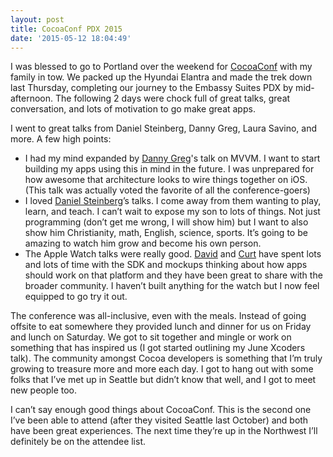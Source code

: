 ```yaml
---
layout: post
title: CocoaConf PDX 2015
date: '2015-05-12 18:04:49'
---
```


I was blessed to go to Portland over the weekend for [CocoaConf](http://cocoaconf.com/portland-2015/home) with my family in tow. We packed up the Hyundai Elantra and made the trek down last Thursday, completing our journey to the Embassy Suites PDX by mid-afternoon. The following 2 days were chock full of great talks, great conversation, and lots of motivation to go make great apps. 

I went to great talks from Daniel Steinberg, Danny Greg, Laura Savino, and more. A few high points:

* I had my mind expanded by [Danny Greg](https://twitter.com/dannygreg)'s talk on MVVM. I want to start building my apps using this in mind in the future. I was unprepared for how awesome that architecture looks to wire things together on iOS. (This talk was actually voted the favorite of all the conference-goers)
* I loved [Daniel Steinberg](https://twitter.com/dimsumthinking)’s talks. I come away from them wanting to play, learn, and teach. I can’t wait to expose my son to lots of things. Not just programming (don’t get me wrong, I will show him) but I want to also show him Christianity, math, English, science, sports. It’s going to be amazing to watch him grow and become his own person.
* The Apple Watch talks were really good. [David](https://twitter.com/davidhoang) and [Curt](https://twitter.com/curtclifton) have spent lots and lots of time with the SDK and mockups thinking about how apps should work on that platform and they have been great to share with the broader community. I haven’t built anything for the watch but I now feel equipped to go try it out.

The conference was all-inclusive, even with the meals. Instead of going offsite to eat somewhere they provided lunch and dinner for us on Friday and lunch on Saturday. We got to sit together and mingle or work on something that has inspired us (I got started outlining my June Xcoders talk). The community amongst Cocoa developers is something that I’m truly growing to treasure more and more each day. I got to hang out with some folks that I’ve met up in Seattle but didn’t know that well, and I got to meet new people too.

I can’t say enough good things about CocoaConf. This is the second one I’ve been able to attend (after they visited Seattle last October) and both have been great experiences. The next time they’re up in the Northwest I’ll definitely be on the attendee list.